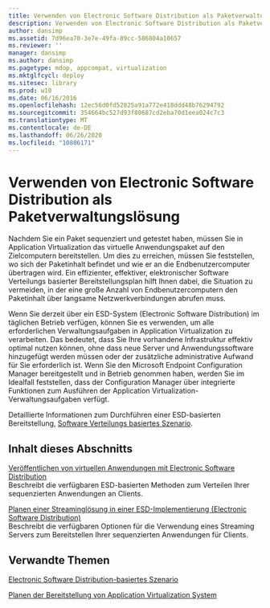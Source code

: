```yaml
---
title: Verwenden von Electronic Software Distribution als Paketverwaltungslösung
description: Verwenden von Electronic Software Distribution als Paketverwaltungslösung
author: dansimp
ms.assetid: 7d96ea70-3e7e-49fa-89cc-586804a10657
ms.reviewer: ''
manager: dansimp
ms.author: dansimp
ms.pagetype: mdop, appcompat, virtualization
ms.mktglfcycl: deploy
ms.sitesec: library
ms.prod: w10
ms.date: 06/16/2016
ms.openlocfilehash: 12ec56d0fd52825a91a772e418ddd48b76294792
ms.sourcegitcommit: 354664bc527d93f80687cd2eba70d1eea024c7c3
ms.translationtype: MT
ms.contentlocale: de-DE
ms.lasthandoff: 06/26/2020
ms.locfileid: "10806171"
---
```

# Verwenden von Electronic Software Distribution als Paketverwaltungslösung


Nachdem Sie ein Paket sequenziert und getestet haben, müssen Sie in Application Virtualization das virtuelle Anwendungspaket auf den Zielcomputern bereitstellen. Um dies zu erreichen, müssen Sie feststellen, wo sich der Paketinhalt befindet und wie er an die Endbenutzercomputer übertragen wird. Ein effizienter, effektiver, elektronischer Software Verteilungs basierter Bereitstellungsplan hilft Ihnen dabei, die Situation zu vermeiden, in der eine große Anzahl von Endbenutzercomputern den Paketinhalt über langsame Netzwerkverbindungen abrufen muss.

Wenn Sie derzeit über ein ESD-System (Electronic Software Distribution) im täglichen Betrieb verfügen, können Sie es verwenden, um alle erforderlichen Verwaltungsaufgaben in Application Virtualization zu verarbeiten. Das bedeutet, dass Sie Ihre vorhandene Infrastruktur effektiv optimal nutzen können, ohne dass neue Server und Anwendungssoftware hinzugefügt werden müssen oder der zusätzliche administrative Aufwand für Sie erforderlich ist. Wenn Sie den Microsoft Endpoint Configuration Manager bereitgestellt und in Betrieb genommen haben, werden Sie im Idealfall feststellen, dass der Configuration Manager über integrierte Funktionen zum Ausführen der Application Virtualization-Verwaltungsaufgaben verfügt.

Detaillierte Informationen zum Durchführen einer ESD-basierten Bereitstellung, [Software Verteilungs basiertes Szenario](electronic-software-distribution-based-scenario.md).

## Inhalt dieses Abschnitts


<a href="" id="publishing-virtual-applications-using-electronic-software-distribution"></a>[Veröffentlichen von virtuellen Anwendungen mit Electronic Software Distribution](publishing-virtual-applications-using-electronic-software-distribution.md)  
Beschreibt die verfügbaren ESD-basierten Methoden zum Verteilen Ihrer sequenzierten Anwendungen an Clients.

<a href="" id="planning-your-streaming-solution-in-an-electronic-software-distribution-implementation"></a>[Planen einer Streaminglösung in einer ESD-Implementierung (Electronic Software Distribution)](planning-your-streaming-solution-in-an-electronic-software-distribution-implementation.md)  
Beschreibt die verfügbaren Optionen für die Verwendung eines Streaming Servers zum Bereitstellen Ihrer sequenzierten Anwendungen für Clients.

## Verwandte Themen


[Electronic Software Distribution-basiertes Szenario](electronic-software-distribution-based-scenario.md)

[Planen der Bereitstellung von Application Virtualization System](planning-for-application-virtualization-system-deployment.md)

 

 





